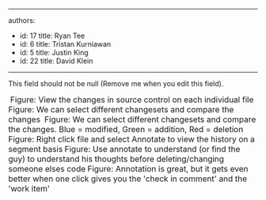 

---
authors:
  - id: 17
    title: Ryan Tee
  - id: 6
    title: Tristan Kurniawan
  - id: 5
    title: Justin King
  - id: 22
    title: David Klein
---




<span class='intro'> This field should not be null (Remove me when you edit this field). </span>


  <img alt="" class="ms-rteCustom-ImageArea" src="/TFS/RulesToBetterVersionControlwithTFS(AKASourceControl)/PublishingImages/HistoryWindow.jpg" />&#160;<font class="ms-rteCustom-FigureNormal" size="+0">Figure&#58; View the changes in source control on each individual file</font> <img alt="" class="ms-rteCustom-ImageArea" src="/TFS/RulesToBetterVersionControlwithTFS(AKASourceControl)/PublishingImages/HistoryCompareMenu.jpg" /> <font class="ms-rteCustom-FigureNormal" size="+0">Figure&#58; We can select different changesets and compare the changes </font><img alt="" class="ms-rteCustom-ImageArea" src="/TFS/RulesToBetterVersionControlwithTFS(AKASourceControl)/PublishingImages/Compare.jpg" /> <font class="ms-rteCustom-FigureNormal" size="+0">Figure&#58; We can select different changesets and compare the changes. Blue = modified, Green = addition, Red = deletion <br>
</font><img alt="" class="ms-rteCustom-ImageArea" src="/TFS/RulesToBetterVersionControlwithTFS(AKASourceControl)/PublishingImages/AnnotateMenu.jpg" /><font class="ms-rteCustom-FigureNormal" size="+0">Figure&#58; Right click file and select Annotate to view the history on a segment basis</font> <img alt="" class="ms-rteCustom-ImageArea" src="/TFS/RulesToBetterVersionControlwithTFS(AKASourceControl)/PublishingImages/Annotate.jpg" /><font class="ms-rteCustom-FigureNormal" size="+0">Figure&#58; Use annotate to understand (or find the guy) to understand his thoughts before deleting/changing someone elses code</font> <img alt="" class="ms-rteCustom-ImageArea" src="/TFS/RulesToBetterVersionControlwithTFS(AKASourceControl)/PublishingImages/AnnotationAndComment.jpg" /><font class="ms-rteCustom-FigureNormal" size="+0">Figure&#58; Annotation is great, but it gets even better when one click gives you the 'check in comment' and the 'work item' </font>



